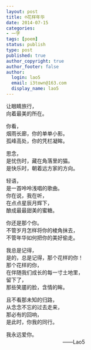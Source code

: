 ```yaml
---
layout: post
title: ℗花样年华
date: 2014-07-15
categories:
- 一字
tags: [poem]
status: publish
type: post
published: true
author_copyright: true
author_footer: false
author:
  login: lao5
  email: i3town@163.com
  display_name: lao5
---
```




让眼睛旅行，  
向着最美的所在。

你看，  
烟雨长廊，你的单单小影。  
孤峰高处，你的凭栏凝眸。  

思念，  
是忧伤时，藏在角落里的猫。  
是快乐时，朝着远方家的方向。  

轻语，  
是一首呤呤浅唱的歌曲。  
你在说，我在听，  
在点点星辰月辉下，  
酿成最最甜美的蜜糖。  

你还是那个你。  
不管岁月怎样将你的棱角抹去，  
不管年华如何把你的美好偷走。  

我总是记得，  
是的，总是记得，那个花样的你！  
那个花样的你，  
在伴随我们成长的每一寸土地里，  
留下了，  
那些笑靥的脸，含情的眸。  

且不看那未知的归路，  
从念念不忘的过去走来，  
那必有的回响，  
是此时，你我的同行。  

我永远爱你。  
　　　　　　　　　　　——Lao5